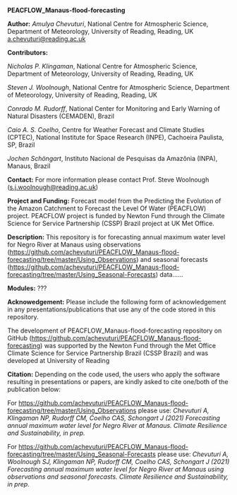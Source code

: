 **PEACFLOW_Manaus-flood-forecasting**

**Author:**
*Amulya Chevuturi*, National Centre for Atmospheric Science, Department of Meteorology, University of Reading, Reading, UK
a.chevuturi@reading.ac.uk

**Contributors:**

*Nicholas P. Klingaman*, National Centre for Atmospheric Science, Department of Meteorology, University of Reading, Reading, UK

*Steven J. Woolnough*, National Centre for Atmospheric Science, Department of Meteorology, University of Reading, Reading, UK

*Conrado M. Rudorff*, National Center for Monitoring and Early Warning of Natural Disasters (CEMADEN), Brazil

*Caio A. S. Coelho*, Centre for Weather Forecast and Climate Studies (CPTEC), National Institute for Space Research (INPE), Cachoeira Paulista, SP, Brazil

*Jochen Schöngart*, Instituto Nacional de Pesquisas da Amazônia (INPA), Manaus, Brazil

**Contact:**
For more information please contact Prof. Steve Woolnough (s.j.woolnough@reading.ac.uk)

**Project and Funding:**
Forecast model from the Predicting the Evolution of the Amazon Catchment to Forecast the Level Of Water (PEACFLOW) project. PEACFLOW project is funded by Newton Fund through the Climate Science for Service Partnership (CSSP) Brazil project at UK Met Office.

**Description:**
This repository is for forecasting annual maximum water level for Negro River at Manaus using observations (https://github.com/achevuturi/PEACFLOW_Manaus-flood-forecasting/tree/master/Using_Observations) and seasonal forecasts (https://github.com/achevuturi/PEACFLOW_Manaus-flood-forecasting/tree/master/Using_Seasonal-Forecasts) data...... 

**Modules:**
???

**Acknowedgement:** Please include the following form of acknowledgement in any presentations/publications that use any of the code stored in this repository.

The development of PEACFLOW_Manaus-flood-forecasting repository on GitHub (https://github.com/achevuturi/PEACFLOW_Manaus-flood-forecasting) was supported by the Newton Fund through the Met Office Climate Science for Service Partnership Brazil (CSSP Brazil) and was developed at University of Reading

**Citation:**
Depending on the code used, the users who apply the software resulting in presentations or papers, are kindly asked to cite one/both of the publication below:

For https://github.com/achevuturi/PEACFLOW_Manaus-flood-forecasting/tree/master/Using_Observations please use: *Chevuturi A, Klingaman NP, Rudorff CM, Coelho CAS, Schongart J (2021) Forecasting annual maximum water level for Negro River at Manaus. Climate Resilience and Sustainability, in prep.*

For https://github.com/achevuturi/PEACFLOW_Manaus-flood-forecasting/tree/master/Using_Seasonal-Forecasts please use: *Chevuturi A, Woolnough SJ, Klingaman NP, Rudorff CM, Coelho CAS, Schongart J (2021) Forecasting annual maximum water level for Negro River at Manaus using observations and seasonal forecasts. Climate Resilience and Sustainability, in prep.*

